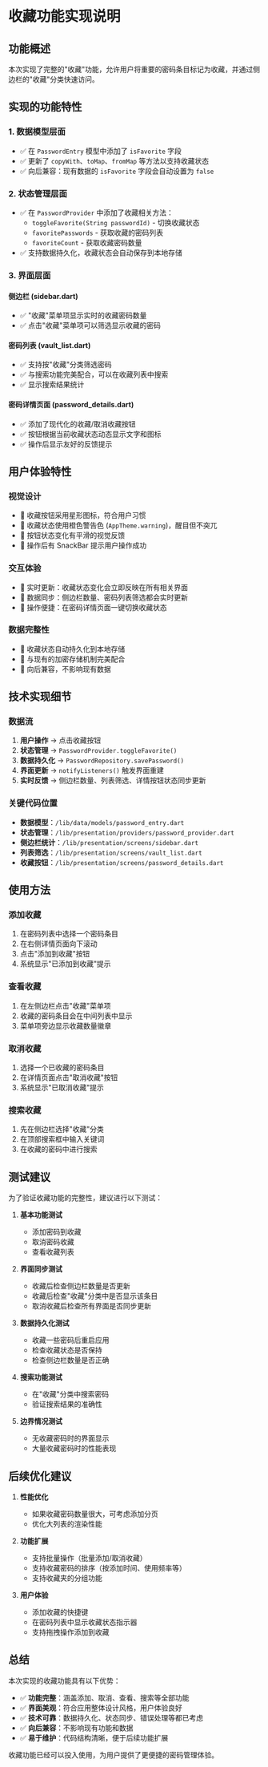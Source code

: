 # 收藏功能实现说明

## 功能概述

本次实现了完整的"收藏"功能，允许用户将重要的密码条目标记为收藏，并通过侧边栏的"收藏"分类快速访问。

## 实现的功能特性

### 1. 数据模型层面

- ✅ 在 `PasswordEntry` 模型中添加了 `isFavorite` 字段
- ✅ 更新了 `copyWith`、`toMap`、`fromMap` 等方法以支持收藏状态
- ✅ 向后兼容：现有数据的 `isFavorite` 字段会自动设置为 `false`

### 2. 状态管理层面

- ✅ 在 `PasswordProvider` 中添加了收藏相关方法：
  - `toggleFavorite(String passwordId)` - 切换收藏状态
  - `favoritePasswords` - 获取收藏的密码列表
  - `favoriteCount` - 获取收藏密码数量
- ✅ 支持数据持久化，收藏状态会自动保存到本地存储

### 3. 界面层面

#### 侧边栏 (sidebar.dart)

- ✅ "收藏"菜单项显示实时的收藏密码数量
- ✅ 点击"收藏"菜单项可以筛选显示收藏的密码

#### 密码列表 (vault_list.dart)

- ✅ 支持按"收藏"分类筛选密码
- ✅ 与搜索功能完美配合，可以在收藏列表中搜索
- ✅ 显示搜索结果统计

#### 密码详情页面 (password_details.dart)

- ✅ 添加了现代化的收藏/取消收藏按钮
- ✅ 按钮根据当前收藏状态动态显示文字和图标
- ✅ 操作后显示友好的反馈提示

## 用户体验特性

### 视觉设计

- 🎨 收藏按钮采用星形图标，符合用户习惯
- 🎨 收藏状态使用橙色警告色 (`AppTheme.warning`)，醒目但不突兀
- 🎨 按钮状态变化有平滑的视觉反馈
- 🎨 操作后有 SnackBar 提示用户操作成功

### 交互体验

- 🔄 实时更新：收藏状态变化会立即反映在所有相关界面
- 🔄 数据同步：侧边栏数量、密码列表筛选都会实时更新
- 🔄 操作便捷：在密码详情页面一键切换收藏状态

### 数据完整性

- 💾 收藏状态自动持久化到本地存储
- 💾 与现有的加密存储机制完美配合
- 💾 向后兼容，不影响现有数据

## 技术实现细节

### 数据流

1. **用户操作** → 点击收藏按钮
2. **状态管理** → `PasswordProvider.toggleFavorite()`
3. **数据持久化** → `PasswordRepository.savePassword()`
4. **界面更新** → `notifyListeners()` 触发界面重建
5. **实时反馈** → 侧边栏数量、列表筛选、详情按钮状态同步更新

### 关键代码位置

- **数据模型**：`/lib/data/models/password_entry.dart`
- **状态管理**：`/lib/presentation/providers/password_provider.dart`
- **侧边栏统计**：`/lib/presentation/screens/sidebar.dart`
- **列表筛选**：`/lib/presentation/screens/vault_list.dart`
- **收藏按钮**：`/lib/presentation/screens/password_details.dart`

## 使用方法

### 添加收藏

1. 在密码列表中选择一个密码条目
2. 在右侧详情页面向下滚动
3. 点击"添加到收藏"按钮
4. 系统显示"已添加到收藏"提示

### 查看收藏

1. 在左侧边栏点击"收藏"菜单项
2. 收藏的密码条目会在中间列表中显示
3. 菜单项旁边显示收藏数量徽章

### 取消收藏

1. 选择一个已收藏的密码条目
2. 在详情页面点击"取消收藏"按钮
3. 系统显示"已取消收藏"提示

### 搜索收藏

1. 先在侧边栏选择"收藏"分类
2. 在顶部搜索框中输入关键词
3. 在收藏的密码中进行搜索

## 测试建议

为了验证收藏功能的完整性，建议进行以下测试：

1. **基本功能测试**

   - 添加密码到收藏
   - 取消密码收藏
   - 查看收藏列表

2. **界面同步测试**

   - 收藏后检查侧边栏数量是否更新
   - 收藏后检查"收藏"分类中是否显示该条目
   - 取消收藏后检查所有界面是否同步更新

3. **数据持久化测试**

   - 收藏一些密码后重启应用
   - 检查收藏状态是否保持
   - 检查侧边栏数量是否正确

4. **搜索功能测试**

   - 在"收藏"分类中搜索密码
   - 验证搜索结果的准确性

5. **边界情况测试**
   - 无收藏密码时的界面显示
   - 大量收藏密码时的性能表现

## 后续优化建议

1. **性能优化**

   - 如果收藏密码数量很大，可考虑添加分页
   - 优化大列表的渲染性能

2. **功能扩展**

   - 支持批量操作（批量添加/取消收藏）
   - 支持收藏密码的排序（按添加时间、使用频率等）
   - 支持收藏夹的分组功能

3. **用户体验**
   - 添加收藏的快捷键
   - 在密码列表中显示收藏状态指示器
   - 支持拖拽操作添加到收藏

## 总结

本次实现的收藏功能具有以下优势：

- ✅ **功能完整**：涵盖添加、取消、查看、搜索等全部功能
- ✅ **界面美观**：符合应用整体设计风格，用户体验良好
- ✅ **技术可靠**：数据持久化、状态同步、错误处理等都已考虑
- ✅ **向后兼容**：不影响现有功能和数据
- ✅ **易于维护**：代码结构清晰，便于后续功能扩展

收藏功能已经可以投入使用，为用户提供了更便捷的密码管理体验。
